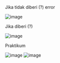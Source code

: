 Jika tidak diberi (?) error 

![image](https://user-images.githubusercontent.com/72237675/116207455-183db000-a76a-11eb-8746-da154a74d342.png)

Jika diberi (?)

![image](https://user-images.githubusercontent.com/72237675/116207588-3d322300-a76a-11eb-8407-caf24587f18a.png)

Praktikum 

![image](https://user-images.githubusercontent.com/72237675/116207791-74a0cf80-a76a-11eb-8c75-7fc6fd3fb646.png)
![image](https://user-images.githubusercontent.com/72237675/116207887-88e4cc80-a76a-11eb-85f5-6fe6ad7b0967.png)

